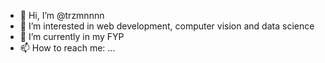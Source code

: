 - 👋 Hi, I’m @trzmnnnn
- 👀 I’m interested in web development, computer vision and data science
- 🌱 I’m currently in my FYP 
- 📫 How to reach me:  ...

<!---
trzmnnnn/trzmnnnn is a ✨ special ✨ repository because its `README.md` (this file) appears on your GitHub profile.
You can click the Preview link to take a look at your changes.
--->
